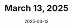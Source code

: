 ---
title: March 13, 2025
date: 2025-03-13
tags:
- 1min
- csound
- c4t
layout: minute.njk
postnumber: 438
duration: '1:14'
length: 2960195
---
